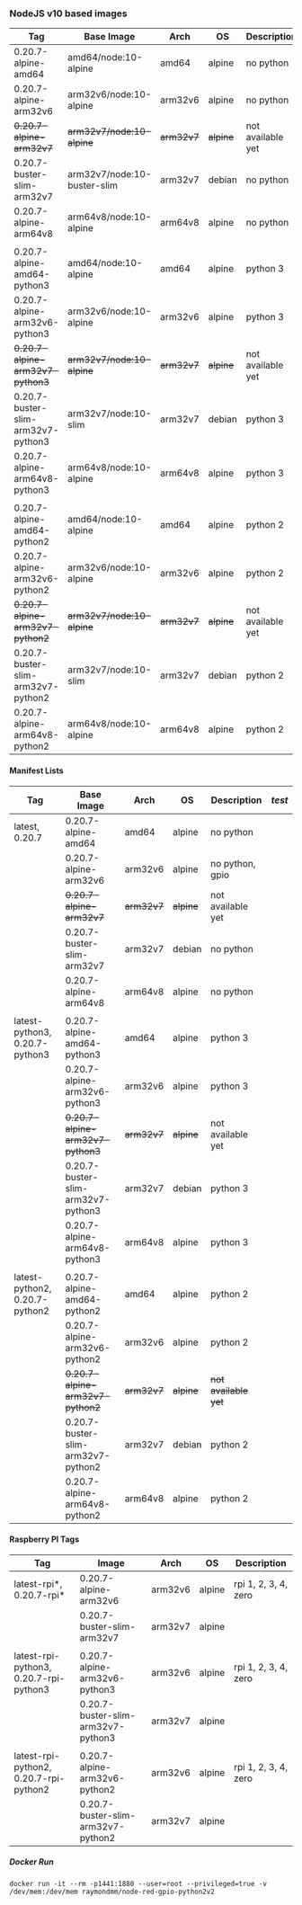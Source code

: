 ### NodeJS v10 based images

| **Tag**                             | **Base Image**               | **Arch** | **OS** | **Description**   | *test* |
|-------------------------------------|------------------------------|----------|--------|-------------------|--------|
| 0.20.7-alpine-amd64                 | amd64/node:10-alpine         | amd64    | alpine | no python         |   ok   |
| 0.20.7-alpine-arm32v6               | arm32v6/node:10-alpine       | arm32v6  | alpine | no python         |   ok   |
| ~~0.20.7-alpine-arm32v7~~           | ~~arm32v7/node:10-alpine~~       | ~~arm32v7~~  | ~~alpine~~ | not available yet | |
| 0.20.7-buster-slim-arm32v7          | arm32v7/node:10-buster-slim  | arm32v7  | debian | no python         |   ok   |
| 0.20.7-alpine-arm64v8               | arm64v8/node:10-alpine       | arm64v8  | alpine | no python         |   no test   |
||  
| 0.20.7-alpine-amd64-python3         | amd64/node:10-alpine         | amd64    | alpine | python 3          |   ok   |
| 0.20.7-alpine-arm32v6-python3       | arm32v6/node:10-alpine       | arm32v6  | alpine | python 3          |   ok   |
| ~~0.20.7-alpine-arm32v7-python3~~   | ~~arm32v7/node:10-alpine~~       | ~~arm32v7~~  | ~~alpine~~ | not available yet | |
| 0.20.7-buster-slim-arm32v7-python3  | arm32v7/node:10-slim         | arm32v7  | debian | python 3          |   ok   |
| 0.20.7-alpine-arm64v8-python3       | arm64v8/node:10-alpine       | arm64v8  | alpine | python 3          |      |
||  
| 0.20.7-alpine-amd64-python2         | amd64/node:10-alpine         | amd64    | alpine | python 2          |   ok   |
| 0.20.7-alpine-arm32v6-python2       | arm32v6/node:10-alpine       | arm32v6  | alpine | python 2          |   ok   |
| ~~0.20.7-alpine-arm32v7-python2~~   | ~~arm32v7/node:10-alpine~~       | ~~arm32v7~~  | ~~alpine~~ | not available yet | |
| 0.20.7-buster-slim-arm32v7-python2  | arm32v7/node:10-slim         | arm32v7  | debian | python 2          |   ok   |
| 0.20.7-alpine-arm64v8-python2       | arm64v8/node:10-alpine       | arm64v8  | alpine | python 2          |   no test   |
     
#### Manifest Lists     
| **Tag**                        | **Base Image**                    | **Arch** | **OS** | **Description**   | *test* |
|--------------------------------|-----------------------------------|----------|--------|-------------------|--------|
| latest, 0.20.7                 | 0.20.7-alpine-amd64               | amd64    | alpine | no python         |     |
|                                | 0.20.7-alpine-arm32v6             | arm32v6  | alpine | no python, gpio   |     |
|                                | ~~0.20.7-alpine-arm32v7~~         | ~~arm32v7~~  | ~~alpine~~ | not available yet | |
|                                | 0.20.7-buster-slim-arm32v7        | arm32v7  | debian | no python         | |
|                                | 0.20.7-alpine-arm64v8             | arm64v8  | alpine | no python         |    |
||
| latest-python3, 0.20.7-python3 | 0.20.7-alpine-amd64-python3       | amd64    | alpine | python 3          |    |
|                                | 0.20.7-alpine-arm32v6-python3     | arm32v6  | alpine | python 3          |    |
|                                | ~~0.20.7-alpine-arm32v7-python3~~ | ~~arm32v7~~  | ~~alpine~~ | not available yet ||
|                                | 0.20.7-buster-slim-arm32v7-python3| arm32v7  | debian | python 3          |    |
|                                | 0.20.7-alpine-arm64v8-python3     | arm64v8  | alpine | python 3          |    |
||
| latest-python2, 0.20.7-python2 | 0.20.7-alpine-amd64-python2       | amd64    | alpine | python 2          |   |
|                                | 0.20.7-alpine-arm32v6-python2     | arm32v6  | alpine | python 2          |   |
|                                | ~~0.20.7-alpine-arm32v7-python2~~ | ~~arm32v7~~  | ~~alpine~~ | ~~not available yet~~ | |
|                                | 0.20.7-buster-slim-arm32v7-python2| arm32v7  | debian | python 2          |   |
|                                | 0.20.7-alpine-arm64v8-python2     | arm64v8  | alpine | python 2          |   |

#### Raspberry PI Tags
| **Tag**                                | **Image**                          | **Arch** | **OS** | **Description**   |
|----------------------------------------|------------------------------------|----------|--------|-------------------|
| latest-rpi*, 0.20.7-rpi*                 | 0.20.7-alpine-arm32v6              | arm32v6  | alpine | rpi 1, 2, 3, 4, zero |
|                                        | 0.20.7-buster-slim-arm32v7         | arm32v7  | alpine | |
||
| latest-rpi-python3, 0.20.7-rpi-python3 | 0.20.7-alpine-arm32v6-python3      | arm32v6  | alpine | rpi 1, 2, 3, 4, zero |
|                                        | 0.20.7-buster-slim-arm32v7-python3 | arm32v7  | alpine | |
||
| latest-rpi-python2, 0.20.7-rpi-python2 | 0.20.7-alpine-arm32v6-python2      | arm32v6  | alpine | rpi 1, 2, 3, 4, zero |
|                                        | 0.20.7-buster-slim-arm32v7-python2 | arm32v7  | alpine | |

##### Docker Run
`docker run -it --rm -p1441:1880 --user=root --privileged=true -v /dev/mem:/dev/mem raymondmm/node-red-gpio-python2v2`


